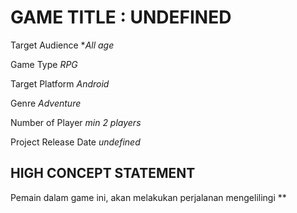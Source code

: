 # GAME TITLE : UNDEFINED

Target Audience **All age*

Game Type *RPG*

Target Platform *Android*

Genre *Adventure*

Number of Player *min 2 players*

Project Release Date _*undefined*_


## HIGH CONCEPT STATEMENT

Pemain dalam game ini, akan melakukan perjalanan mengelilingi **

